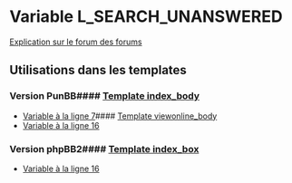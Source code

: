 # Variable L_SEARCH_UNANSWERED
[Explication sur le forum des forums](http://forum.forumactif.com/t294113-listing-des-variables#L_SEARCH_UNANSWERED)
## Utilisations dans les templates
### Version PunBB#### [Template index_body](punbb/index_body.md)
* [Variable à la ligne 7](../punbb/index_body.tpl#L7)#### [Template viewonline_body](punbb/viewonline_body.md)
* [Variable à la ligne 16](../punbb/viewonline_body.tpl#L16)
### Version phpBB2#### [Template index_box](subsilver/index_box.md)
* [Variable à la ligne 16](../subsilver/index_box.tpl#L16)